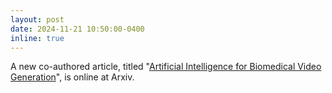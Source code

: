 ```yaml
---
layout: post
date: 2024-11-21 10:50:00-0400
inline: true 
---
```


A new co-authored article, titled "[Artificial Intelligence for Biomedical Video Generation](https://arxiv.org/abs/2411.07619)", is online at Arxiv.

